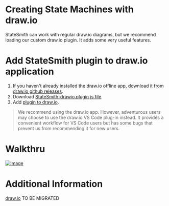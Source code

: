 # Creating State Machines with draw.io

StateSmith can work with regular draw.io diagrams, but we recommend loading our custom draw.io plugin. It adds some very useful features.


# Add StateSmith plugin to draw.io application
1. If you haven't already installed the draw.io offline app, download it from [draw.io github releases](https://github.com/jgraph/drawio-desktop/releases/).
2. Download [StateSmith-drawio.plugin js file](https://github.com/StateSmith/StateSmith-drawio-plugin/releases).
3. Add [plugin to draw.io](https://youtu.be/04EShKOB96c?si=riFi3U9YcWOBYARH&t=112).

> We recommend using the draw.io app. However, adventurous users may choose to use the draw.io VS Code plug-in instead.
> It provides a convenient workflow for VS Code users but has some bugs that prevent us from recommending it
> for new users. 

# Walkthru

[![image](https://user-images.githubusercontent.com/274012/233795981-473f5f18-a928-4325-9abe-e0dbac76d97e.png)](https://www.youtube.com/watch?v=04EShKOB96c&ab_channel=StateSmith)

# Additional Information

[draw.io](/StateSmith/blob/docs-revamp2/wiki.2024/draw.io.md) TO BE MIGRATED


